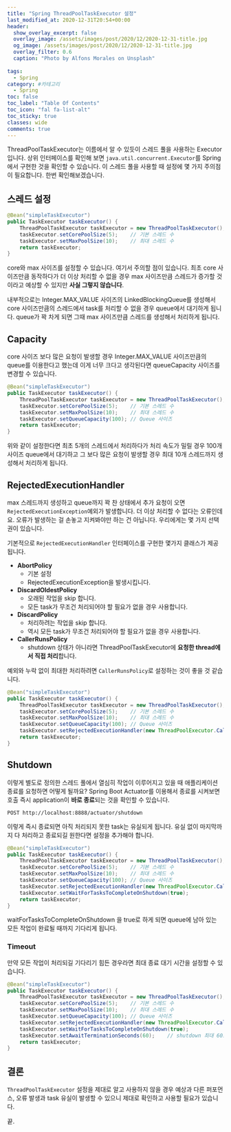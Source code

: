```yaml
---
title: "Spring ThreadPoolTaskExecutor 설정"
last_modified_at: 2020-12-31T20:54+00:00
header:
  show_overlay_excerpt: false
  overlay_image: /assets/images/post/2020/12/2020-12-31-title.jpg
  og_image: /assets/images/post/2020/12/2020-12-31-title.jpg
  overlay_filter: 0.6
  caption: "Photo by Alfons Morales on Unsplash"
  
tags:
  - Spring
category: #카테고리
  - Spring
toc: false
toc_label: "Table Of Contents"
toc_icon: "fal fa-list-alt"
toc_sticky: true
classes: wide
comments: true
---
```




ThreadPoolTaskExecutor는 이름에서 알 수 있듯이 스레드 풀을 사용하는 Executor입니다. 상위 인터페이스를 확인해 보면 `java.util.concurrent.Executor`를 Spring에서 구현한 것을 확인할 수 있습니다. 이 스레드 풀을 사용할 때 설정에 몇 가지 주의점이 필요합니다. 한번 확인해보겠습니다.

## 스레드 설정
```java
@Bean("simpleTaskExecutor")
public TaskExecutor taskExecutor() {
    ThreadPoolTaskExecutor taskExecutor = new ThreadPoolTaskExecutor();
    taskExecutor.setCorePoolSize(5);	// 기본 스레드 수
    taskExecutor.setMaxPoolSize(10);	// 최대 스레드 수
    return taskExecutor;
}
```

core와 max 사이즈를 설정할 수 있습니다. 여기서 주의할 점이 있습니다. 최초 core 사이즈만큼 동작하다가 더 이상 처리할 수 없을 경우 max 사이즈만큼 스레드가 증가할 것이라고 예상할 수 있지만 **사실 그렇지 않습니다**.

내부적으로는 Integer.MAX_VALUE 사이즈의 LinkedBlockingQueue를 생성해서 core 사이즈만큼의 스레드에서 task를 처리할 수 없을 경우 queue에서 대기하게 됩니다. queue가 꽉 차게 되면 그때 max 사이즈만큼 스레드를 생성해서 처리하게 됩니다.

## Capacity
core 사이즈 보다 많은 요청이 발생할 경우 Integer.MAX_VALUE 사이즈만큼의 queue를 이용한다고 했는데 이게 너무 크다고 생각된다면 queueCapacity 사이즈를 변경할 수 있습니다.

```java
@Bean("simpleTaskExecutor")
public TaskExecutor taskExecutor() {
    ThreadPoolTaskExecutor taskExecutor = new ThreadPoolTaskExecutor();
    taskExecutor.setCorePoolSize(5);	// 기본 스레드 수
    taskExecutor.setMaxPoolSize(10);	// 최대 스레드 수
    taskExecutor.setQueueCapacity(100);	// Queue 사이즈
    return taskExecutor;
}
```

위와 같이 설정한다면 최초 5개의 스레드에서 처리하다가 처리 속도가 밀릴 경우 100개 사이즈 queue에서 대기하고 그 보다 많은 요청이 발생할 경우 최대 10개 스레드까지 생성해서 처리하게 됩니다.

## RejectedExecutionHandler

max 스레드까지 생성하고 queue까지 꽉 찬 상태에서 추가 요청이 오면 `RejectedExecutionException`예외가 발생합니다. 더 이상 처리할 수 없다는 오류인데요.  오류가 발생하는 걸 손놓고 지켜봐야만 하는 건 아닙니다. 우리에게는 몇 가지 선택권이 있습니다.

기본적으로 `RejectedExecutionHandler` 인터페이스를 구현한 몇가지 클래스가 제공됩니다.
- **AbortPolicy**
	- 기본 설정
	- RejectedExecutionException을 발생시킵니다.
- **DiscardOldestPolicy**
	- 오래된 작업을 skip 합니다. 
	- 모든 task가 무조건 처리되어야 할 필요가 없을 경우 사용합니다.
-  **DiscardPolicy**
	- 처리하려는 작업을 skip 합니다.
	- 역시 모든 task가 무조건 처리되어야 할 필요가 없을 경우 사용합니다.
- **CallerRunsPolicy**
	- shutdown 상태가 아니라면 ThreadPoolTaskExecutor에 **요청한 thread에서 직접 처리**합니다.

예외와 누락 없이 최대한 처리하려면 `CallerRunsPolicy`로 설정하는 것이 좋을 것 같습니다.
 
```java
@Bean("simpleTaskExecutor")
public TaskExecutor taskExecutor() {
    ThreadPoolTaskExecutor taskExecutor = new ThreadPoolTaskExecutor();
    taskExecutor.setCorePoolSize(5);	// 기본 스레드 수
    taskExecutor.setMaxPoolSize(10);	// 최대 스레드 수
    taskExecutor.setQueueCapacity(100);	// Queue 사이즈
    taskExecutor.setRejectedExecutionHandler(new ThreadPoolExecutor.CallerRunsPolicy());
    return taskExecutor;
}
```

## Shutdown
이렇게 별도로 정의한 스레드 풀에서 열심히 작업이 이루어지고 있을 때 애플리케이션 종료를 요청하면 어떻게 될까요?  Spring Boot Actuator를 이용해서 종료를 시켜보면  호출 즉시 application이 **바로 종료**되는 것을 확인할 수 있습니다.
```http
POST http://localhost:8888/actuator/shutdown
```
이렇게 즉시 종료되면 아직 처리되지 못한 task는 유실되게 됩니다. 유실 없이 마지막까지 다 처리하고 종료되길 원한다면 설정을 추가해야 합니다.

```java
@Bean("simpleTaskExecutor")
public TaskExecutor taskExecutor() {
    ThreadPoolTaskExecutor taskExecutor = new ThreadPoolTaskExecutor();
    taskExecutor.setCorePoolSize(5);	// 기본 스레드 수
    taskExecutor.setMaxPoolSize(10);	// 최대 스레드 수
    taskExecutor.setQueueCapacity(100);	// Queue 사이즈
    taskExecutor.setRejectedExecutionHandler(new ThreadPoolExecutor.CallerRunsPolicy());
    taskExecutor.setWaitForTasksToCompleteOnShutdown(true);
    return taskExecutor;
}
```
waitForTasksToCompleteOnShutdown 을 true로 하게 되면 queue에 남아 있는 모든 작업이 완료될 때까지 기다리게 됩니다. 

### Timeout
만약 모든 작업이 처리되길 기다리기 힘든 경우라면 최대 종료 대기 시간을 설정할 수 있습니다.
```java
@Bean("simpleTaskExecutor")
public TaskExecutor taskExecutor() {
    ThreadPoolTaskExecutor taskExecutor = new ThreadPoolTaskExecutor();
    taskExecutor.setCorePoolSize(5);	// 기본 스레드 수
    taskExecutor.setMaxPoolSize(10);	// 최대 스레드 수
    taskExecutor.setQueueCapacity(100);	// Queue 사이즈
    taskExecutor.setRejectedExecutionHandler(new ThreadPoolExecutor.CallerRunsPolicy());
    taskExecutor.setWaitForTasksToCompleteOnShutdown(true);
    taskExecutor.setAwaitTerminationSeconds(60);	// shutdown 최대 60초 대기
    return taskExecutor;
}
```

## 결론
`ThreadPoolTaskExecutor` 설정을 제대로 알고 사용하지 않을 경우 예상과 다른 퍼포먼스, 오류 발생과  task 유실이 발생할 수 있으니 제대로 확인하고 사용할 필요가 있습니다.

끝. 